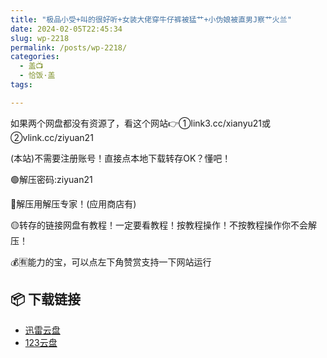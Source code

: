 ```yaml
---
title: "极品小受+叫的很好听+女装大佬穿牛仔裤被猛艹+小伪娘被直男J察艹火兰"
date: 2024-02-05T22:45:34
slug: wp-2218
permalink: /posts/wp-2218/
categories:
  - 盖📺
  - 恰饭·盖
tags:

---
```


如果两个网盘都没有资源了，看这个网站👉①link3.cc/xianyu21或②vlink.cc/ziyuan21

(本站)不需要注册账号！直接点本地下载转存OK？懂吧！

🟢解压密码:ziyuan21

🔵解压用解压专家！(应用商店有)

🟡转存的链接网盘有教程！一定要看教程！按教程操作！不按教程操作你不会解压！

💰🈶能力的宝，可以点左下角赞赏支持一下网站运行

## 📦 下载链接
- [迅雷云盘](https://blziyuan21.com/pay-download/2218?key=d3ab50325c&down_id=0)
- [123云盘](https://blziyuan21.com/pay-download/2218?key=d3ab50325c&down_id=1)

